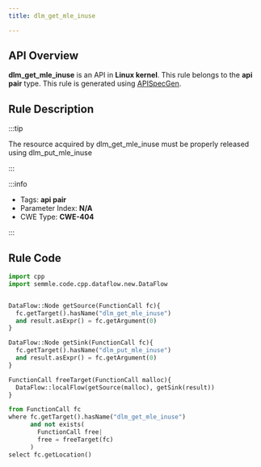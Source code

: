 ```yaml
---
title: dlm_get_mle_inuse

---
```



## API Overview
**dlm_get_mle_inuse** is an API in **Linux kernel**. This rule belongs to the **api pair** type. This rule is generated using [APISpecGen](../../tools/APISpecGen).
## Rule Description

:::tip

The resource acquired by dlm_get_mle_inuse must be properly released using dlm_put_mle_inuse

:::

:::info

- Tags: **api pair**
- Parameter Index: **N/A**
- CWE Type: **CWE-404**

:::

## Rule Code
```python
import cpp
import semmle.code.cpp.dataflow.new.DataFlow


DataFlow::Node getSource(FunctionCall fc){
  fc.getTarget().hasName("dlm_get_mle_inuse")
  and result.asExpr() = fc.getArgument(0)
}

DataFlow::Node getSink(FunctionCall fc){
  fc.getTarget().hasName("dlm_put_mle_inuse")
  and result.asExpr() = fc.getArgument(0)
}

FunctionCall freeTarget(FunctionCall malloc){
  DataFlow::localFlow(getSource(malloc), getSink(result))
}

from FunctionCall fc
where fc.getTarget().hasName("dlm_get_mle_inuse")
      and not exists(
        FunctionCall free| 
        free = freeTarget(fc)
      )
select fc.getLocation()

    
```